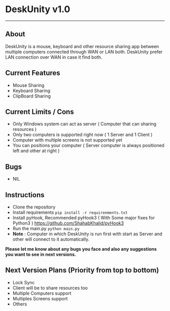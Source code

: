 # DeskUnity v1.0
-----------------------------------

## About
DeskUnity is a mouse, keyboard and other resource sharing app between multiple computers connected through 
WAN or LAN both. DeskUnity prefer LAN connection over WAN in case it find both. 

## Current Features

- Mouse Sharing
- Keyboard Sharing
- ClipBoard Sharing

## Current Limits / Cons

- Only Windows system can act as server ( Computer that can sharing resources )
- Only two computers is supported right now ( 1 Server and 1 Client )
- Computer with multiple screens is not supported yet
- You can positions your computer ( Server computer is always positioned left and other at right )

## Bugs

- NIL

## Instructions

- Clone the repository 
- Install requirements `pip install -r requirenments.txt`
- Install pyHook, Recommended pyHook3 ( With Some major fixes for Python3 ) https://github.com/ShahabKhalid/pyHook3    
- Run the main.py `python main.py`
- **Note** : Computer in which DeskUnity is run first with start as Server and other will connect to it automatically.


**Please let me know about any bugs you face and also any suggestions you want to see in next versions.**

## Next Version Plans (Priority from top to bottom)

- Lock Sync
- Client will be to share resources too
- Multiple Computers support
- Multiples Screens support
- Others 